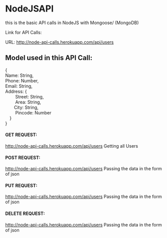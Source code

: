 # NodeJSAPI
this is the basic API calls in NodeJS with Mongoose/ (MongoDB)


Link for API Calls:

URL: http://node-api-calls.herokuapp.com/api/users

<h2> Model used in this API Call:</h2>

{<br/>
    Name: String,<br/>
    Phone: Number,<br/>
    Email: String,<br/>
    Address: {<br/>
    &emsp;&emsp; Street: String,<br/>
      &emsp;&emsp;  Area: String,<br/>
        &emsp;&emsp;City: String,<br/>
       &emsp;&emsp; Pincode: Number<br/>
 &emsp;}<br/>
   }
   

<h4>GET REQUEST:</h4>

http://node-api-calls.herokuapp.com/api/users    Getting all Users


<h4>POST REQUEST:</h4>

http://node-api-calls.herokuapp.com/api/users  Passing the data in the form of json



<h4>PUT REQUEST:</h4>

http://node-api-calls.herokuapp.com/api/users   Passing the data in the form of json


<h4>DELETE REQUEST:</h4>

http://node-api-calls.herokuapp.com/api/users    Passing the data in the form of json
